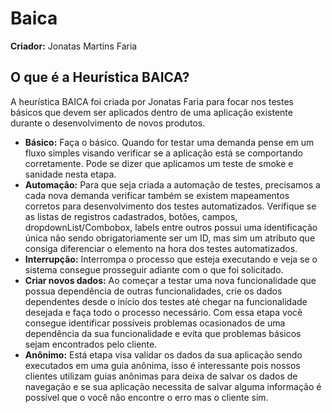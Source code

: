 # Baica

**Criador:** Jonatas Martins Faria

## O que é a Heurística BAICA?

A heurística BAICA foi criada por Jonatas Faria para focar nos testes básicos que devem ser aplicados dentro de uma aplicação existente durante o desenvolvimento de novos produtos.

- **Básico:** Faça o básico. Quando for testar uma demanda pense em um fluxo simples visando verificar se a aplicação está se comportando corretamente. Pode se dizer que aplicamos um teste de smoke e sanidade nesta etapa.
- **Automação:** Para que seja criada a automação de testes, precisamos a cada nova demanda verificar também se existem mapeamentos corretos para desenvolvimento dos testes automatizados. Verifique se as listas de registros cadastrados, botões, campos, dropdownList/Combobox, labels entre outros possui uma identificação única não sendo obrigatoriamente ser um ID, mas sim um atributo que consiga diferenciar o elemento na hora dos testes automatizados.
- **Interrupção:** Interrompa o processo que esteja executando e veja se o sistema consegue prosseguir adiante com o que foi solicitado.
- **Criar novos dados:** Ao começar a testar uma nova funcionalidade que possua dependência de outras funcionalidades, crie os dados dependentes desde o início dos testes até chegar na funcionalidade desejada e faça todo o processo necessário. Com essa etapa você consegue identificar possíveis problemas ocasionados de uma dependência da sua funcionalidade e evita que problemas básicos sejam encontrados pelo cliente.
- **Anônimo:** Está etapa visa validar os dados da sua aplicação sendo executados em uma guia anônima, isso é interessante pois nossos clientes utilizam guias anônimas para deixa de salvar os dados de navegação e se sua aplicação necessita de salvar alguma informação é possível que o você não encontre o erro mas o cliente sim.